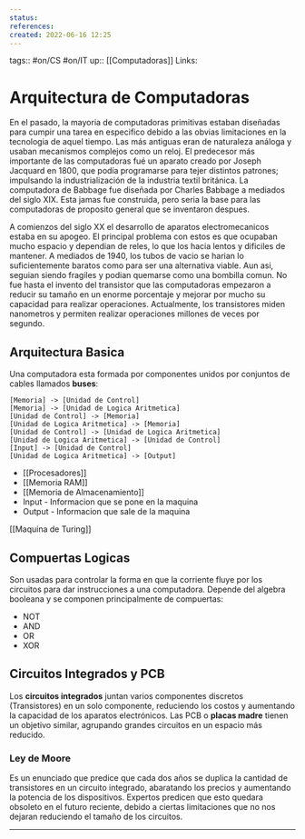 ```yaml
---
status:
references:
created: 2022-06-16 12:25
---
```

tags:: #on/CS  #on/IT 
up:: [[Computadoras]]
Links: 
# Arquitectura de Computadoras
En el pasado, la mayoria de computadoras primitivas estaban diseñadas para cumpir una tarea en especifico debido a las obvias limitaciones en la tecnologia de aquel tiempo. Las más antiguas eran de naturaleza análoga y usaban mecanismos complejos como un reloj. El predecesor más importante de las computadoras fué un aparato creado por Joseph Jacquard en 1800, que podía programarse para tejer distintos patrones; impulsando la industrialización de la industria textil británica. La computadora de Babbage fue diseñada por Charles Babbage a mediados del siglo XIX. Esta jamas fue construida, pero seria la base para las computadoras de proposito general que se inventaron despues.

A comienzos del siglo XX el desarrollo de aparatos electromecanicos estaba en su apogeo. El principal problema con estos es que ocupaban mucho espacio y dependian de reles, lo que los hacia lentos y dificiles de mantener. A mediados de 1940, los tubos de vacio se harian lo suficientemente baratos como para ser una alternativa viable. Aun asi, seguian siendo fragiles y podian quemarse como una bombilla comun. No fue hasta el invento del transistor que las computadoras empezaron a reducir su tamaño en un enorme porcentaje y mejorar por mucho su capacidad para realizar operaciones. Actualmente, los transistores miden nanometros y permiten realizar operaciones millones de veces por segundo.

## Arquitectura Basica
Una computadora esta formada por componentes unidos por conjuntos de cables llamados **buses**:

```nomnoml
[Memoria] -> [Unidad de Control]
[Memoria] -> [Unidad de Logica Aritmetica]
[Unidad de Control] -> [Memoria]
[Unidad de Logica Aritmetica] -> [Memoria]
[Unidad de Control] -> [Unidad de Logica Aritmetica]
[Unidad de Logica Aritmetica] -> [Unidad de Control]
[Input] -> [Unidad de Control]
[Unidad de Logica Aritmetica] -> [Output]
```

- [[Procesadores]]
- [[Memoria RAM]] 
- [[Memoria de Almacenamiento]] 
- Input - Informacion que se pone en la maquina
- Output - Informacion que sale de la maquina 

[[Maquina de Turing]]

## Compuertas Logicas
Son usadas para controlar la forma en que la corriente fluye por los circuitos para dar instrucciones a una computadora. Depende del algebra booleana y se componen principalmente de compuertas:
- NOT
- AND
- OR
- XOR

## Circuitos Integrados y PCB
Los **circuitos integrados** juntan varios componentes discretos (Transistores) en un solo componente, reduciendo los costos y aumentando la capacidad de los aparatos electrónicos. Las PCB o **placas madre** tienen un objetivo similar, agrupando grandes circuitos en un espacio más reducido.

### Ley de Moore
Es un enunciado que predice que cada dos años se duplica la cantidad de transistores en un circuito integrado, abaratando los precios y aumentando la potencia de los dispositivos. Expertos predicen que esto quedara obsoleto en el futuro reciente, debido a ciertas limitaciones que no nos dejaran reduciendo el tamaño de los circuitos.
___
